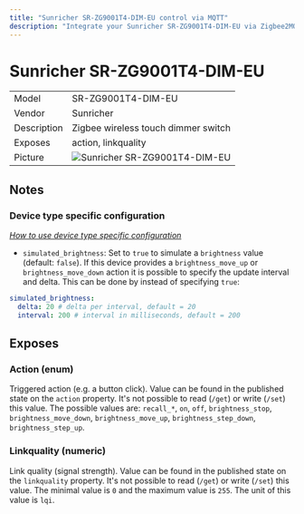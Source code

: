 ```yaml
---
title: "Sunricher SR-ZG9001T4-DIM-EU control via MQTT"
description: "Integrate your Sunricher SR-ZG9001T4-DIM-EU via Zigbee2MQTT with whatever smart home infrastructure you are using without the vendors bridge or gateway."
---
```


<!-- !!!! -->
<!-- ATTENTION: This file is auto-generated through docgen! -->
<!-- You can only edit the "## Notes"-Section. -->
<!-- !!!! -->

# Sunricher SR-ZG9001T4-DIM-EU

|     |     |
|-----|-----|
| Model | SR-ZG9001T4-DIM-EU  |
| Vendor  | Sunricher  |
| Description | Zigbee wireless touch dimmer switch |
| Exposes | action, linkquality |
| Picture | ![Sunricher SR-ZG9001T4-DIM-EU](https://psi-4ward.github.io/zigbee2mqtt-docs/images/devices/SR-ZG9001T4-DIM-EU.jpg) |


## Notes

### Device type specific configuration
*[How to use device type specific configuration](../information/configuration.md)*

* `simulated_brightness`: Set to `true` to simulate a `brightness` value (default: `false`).
If this device provides a `brightness_move_up` or `brightness_move_down` action it is possible to specify the update
interval and delta. This can be done by instead of specifying `true`:

```yaml
simulated_brightness:
  delta: 20 # delta per interval, default = 20
  interval: 200 # interval in milliseconds, default = 200
```



## Exposes

### Action (enum)
Triggered action (e.g. a button click).
Value can be found in the published state on the `action` property.
It's not possible to read (`/get`) or write (`/set`) this value.
The possible values are: `recall_*`, `on`, `off`, `brightness_stop`, `brightness_move_down`, `brightness_move_up`, `brightness_step_down`, `brightness_step_up`.

### Linkquality (numeric)
Link quality (signal strength).
Value can be found in the published state on the `linkquality` property.
It's not possible to read (`/get`) or write (`/set`) this value.
The minimal value is `0` and the maximum value is `255`.
The unit of this value is `lqi`.

